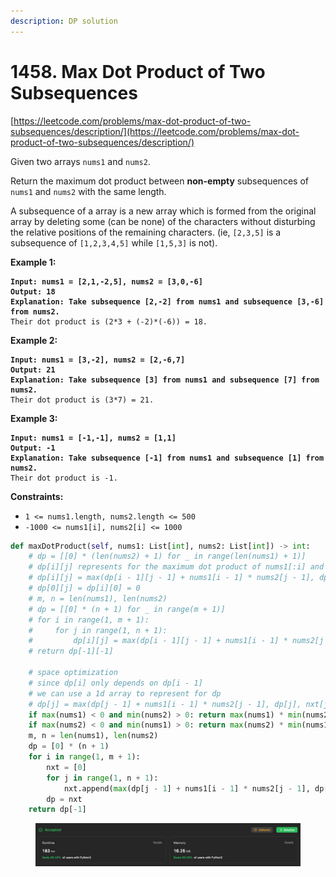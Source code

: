 ```yaml
---
description: DP solution
---
```


# 1458. Max Dot Product of Two Subsequences

[https://leetcode.com/problems/max-dot-product-of-two-subsequences/description/](https://leetcode.com/problems/max-dot-product-of-two-subsequences/description/)

Given two arrays `nums1` and `nums2`.

Return the maximum dot product between **non-empty** subsequences of `nums1` and `nums2` with the same length.

A subsequence of a array is a new array which is formed from the original array by deleting some (can be none) of the characters without disturbing the relative positions of the remaining characters. (ie, `[2,3,5]` is a subsequence of `[1,2,3,4,5]` while `[1,5,3]` is not).

**Example 1:**

<pre><code><strong>Input: nums1 = [2,1,-2,5], nums2 = [3,0,-6]
</strong><strong>Output: 18
</strong><strong>Explanation: Take subsequence [2,-2] from nums1 and subsequence [3,-6] from nums2.
</strong>Their dot product is (2*3 + (-2)*(-6)) = 18.
</code></pre>

**Example 2:**

<pre><code><strong>Input: nums1 = [3,-2], nums2 = [2,-6,7]
</strong><strong>Output: 21
</strong><strong>Explanation: Take subsequence [3] from nums1 and subsequence [7] from nums2.
</strong>Their dot product is (3*7) = 21.
</code></pre>

**Example 3:**

<pre><code><strong>Input: nums1 = [-1,-1], nums2 = [1,1]
</strong><strong>Output: -1
</strong><strong>Explanation: Take subsequence [-1] from nums1 and subsequence [1] from nums2.
</strong>Their dot product is -1.
</code></pre>

**Constraints:**

* `1 <= nums1.length, nums2.length <= 500`
* `-1000 <= nums1[i], nums2[i] <= 1000`

```python
def maxDotProduct(self, nums1: List[int], nums2: List[int]) -> int:
    # dp = [[0] * (len(nums2) + 1) for _ in range(len(nums1) + 1)]
    # dp[i][j] represents for the maximum dot product of nums1[:i] and nums2[:j]
    # dp[i][j] = max(dp[i - 1][j - 1] + nums1[i - 1] * nums2[j - 1], dp[i - 1][j], dp[i][j - 1])
    # dp[0][j] = dp[i][0] = 0
    # m, n = len(nums1), len(nums2)
    # dp = [[0] * (n + 1) for _ in range(m + 1)]
    # for i in range(1, m + 1):
    #     for j in range(1, n + 1):
    #         dp[i][j] = max(dp[i - 1][j - 1] + nums1[i - 1] * nums2[j - 1], dp[i - 1][j], dp[i][j - 1])
    # return dp[-1][-1]

    # space optimization
    # since dp[i] only depends on dp[i - 1]
    # we can use a 1d array to represent for dp
    # dp[j] = max(dp[j - 1] + nums1[i - 1] * nums2[j - 1], dp[j], nxt[j - 1])
    if max(nums1) < 0 and min(nums2) > 0: return max(nums1) * min(nums2)
    if max(nums2) < 0 and min(nums1) > 0: return max(nums2) * min(nums1)
    m, n = len(nums1), len(nums2)
    dp = [0] * (n + 1)
    for i in range(1, m + 1):
        nxt = [0]
        for j in range(1, n + 1):
            nxt.append(max(dp[j - 1] + nums1[i - 1] * nums2[j - 1], dp[j], nxt[-1]))
        dp = nxt
    return dp[-1]
```

<figure><img src="../.gitbook/assets/image (11).png" alt=""><figcaption></figcaption></figure>

